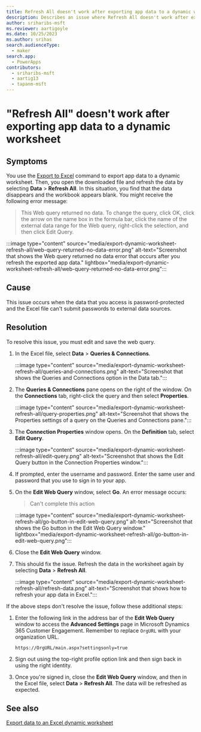 ```yaml
---
title: Refresh All doesn't work after exporting app data to a dynamic worksheet
description: Describes an issue where Refresh All doesn't work after exporting app data to a dynamic worksheet in Power Apps.
author: sriharibs-msft
ms.reviewer: aartigoyle
ms.date: 10/25/2023
ms.author: srihas
search.audienceType: 
  - maker
search.app: 
  - PowerApps
contributors:
  - sriharibs-msft
  - aartig13
  - tapanm-msft
---
```

# "Refresh All" doesn't work after exporting app data to a dynamic worksheet

## Symptoms

You use the [Export to Excel](/power-apps/user/export-excel-dynamic-worksheet) command to export app data to a dynamic worksheet. Then, you open the downloaded  file and refresh the data by selecting **Data** > **Refresh All**. In this situation, you find that the data disappears and the workbook appears blank. You might receive the following error message:

> This Web query returned no data. To change the query, click OK, click the arrow on the name box in the formula bar, click the name of the external data range for the Web query, right-click the selection, and then click Edit Query.

:::image type="content" source="media/export-dynamic-worksheet-refresh-all/web-query-returned-no-data-error.png" alt-text="Screenshot that shows the Web query returned no data error that occurs after you refresh the exported app data." lightbox="media/export-dynamic-worksheet-refresh-all/web-query-returned-no-data-error.png":::

## Cause

This issue occurs when the data that you access is password-protected and the Excel file can't submit passwords to external data sources.

## Resolution

To resolve this issue, you must edit and save the web query.

1. In the Excel file, select **Data** > **Queries & Connections**.

   :::image type="content" source="media/export-dynamic-worksheet-refresh-all/queries-and-connections.png" alt-text="Screenshot that shows the Queries and Connections option in the Data tab.":::

2. The **Queries & Connections** pane opens on the right of the window. On the **Connections** tab, right-click the query and then select **Properties**.

   :::image type="content" source="media/export-dynamic-worksheet-refresh-all/query-properties.png" alt-text="Screenshot that shows the Properties settings of a query on the Queries and Connections pane.":::

3. The **Connection Properties** window opens. On the **Definition** tab, select **Edit Query**.

   :::image type="content" source="media/export-dynamic-worksheet-refresh-all/edit-query.png" alt-text="Screenshot that shows the Edit Query button in the Connection Properties window.":::

4. If prompted, enter the username and password. Enter the same user and password that you use to sign in to your app.

5. On the **Edit Web Query** window, select **Go**. An error message occurs:

   > Can't complete this action

   :::image type="content" source="media/export-dynamic-worksheet-refresh-all/go-button-in-edit-web-query.png" alt-text="Screenshot that shows the Go button in the Edit Web Query window." lightbox="media/export-dynamic-worksheet-refresh-all/go-button-in-edit-web-query.png":::

6. Close the **Edit Web Query** window.

7. This should fix the issue. Refresh the data in the worksheet again by selecting **Data** > **Refresh All**.

    :::image type="content" source="media/export-dynamic-worksheet-refresh-all/refresh-data.png" alt-text="Screenshot that shows how to refresh your app data in Excel.":::

If the above steps don't resolve the issue, follow these additional steps:

1. Enter the following link in the address bar of the **Edit Web Query** window to access the **Advanced Settings** page in Microsoft Dynamics 365 Customer Engagement. Remember to replace `OrgURL` with your organization URL.

   `https://OrgURL/main.aspx?settingsonly=true`

2. Sign out using the top-right profile option link and then sign back in using the right identity.

3. Once you're signed in, close the **Edit Web Query** window, and then in the Excel file, select **Data** > **Refresh All**. The data will be refreshed as expected.

## See also

[Export data to an Excel dynamic worksheet](/power-apps/user/export-excel-dynamic-worksheet)
